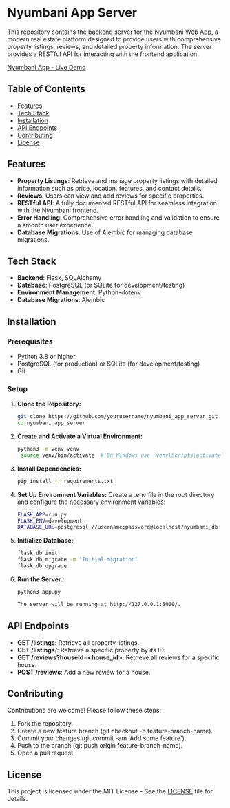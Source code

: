 # Nyumbani App Server

This repository contains the backend server for the Nyumbani Web App, a modern real estate platform designed to provide users with comprehensive property listings, reviews, and detailed property information. The server provides a RESTful API for interacting with the frontend application.

[Nyumbani App - Live Demo](https://nyumbani-app.vercel.app/)

## Table of Contents

- [Features](#features)
- [Tech Stack](#tech-stack)
- [Installation](#installation)
- [API Endpoints](#api-endpoints)
- [Contributing](#contributing)
- [License](#license)

## Features

- **Property Listings**: Retrieve and manage property listings with detailed information such as price, location, features, and contact details.
- **Reviews**: Users can view and add reviews for specific properties.
- **RESTful API**: A fully documented RESTful API for seamless integration with the Nyumbani frontend.
- **Error Handling**: Comprehensive error handling and validation to ensure a smooth user experience.
- **Database Migrations**: Use of Alembic for managing database migrations.

## Tech Stack

- **Backend**: Flask, SQLAlchemy
- **Database**: PostgreSQL (or SQLite for development/testing)
- **Environment Management**: Python-dotenv
- **Database Migrations**: Alembic

## Installation

### Prerequisites

- Python 3.8 or higher
- PostgreSQL (for production) or SQLite (for development/testing)
- Git

### Setup

1. **Clone the Repository:**

   ```bash
   git clone https://github.com/yourusername/nyumbani_app_server.git
   cd nyumbani_app_server

2. **Create and Activate a Virtual Environment:**

   ```bash
   python3 -m venv venv
    source venv/bin/activate  # On Windows use `venv\Scripts\activate`

3. **Install Dependencies:**

   ```bash
   pip install -r requirements.txt

4. **Set Up Environment Variables:**
Create a .env file in the root directory and configure the necessary environment variables:

   ```bash
   FLASK_APP=run.py
   FLASK_ENV=development
   DATABASE_URL=postgresql://username:password@localhost/nyumbani_db

5. **Initialize Database:**

   ```bash
   flask db init
   flask db migrate -m "Initial migration"
   flask db upgrade

6. **Run the Server:**

   ```bash
   python3 app.py

   The server will be running at http://127.0.0.1:5000/.

## API Endpoints
- **GET /listings**: Retrieve all property listings.
- **GET /listings/<id>**: Retrieve a specific property by its ID.
- **GET /reviews?houseId=<house_id>**: Retrieve all reviews for a specific house.
- **POST /reviews**: Add a new review for a house.

## Contributing
Contributions are welcome! Please follow these steps:
1. Fork the repository.
2. Create a new feature branch (git checkout -b feature-branch-name).
3. Commit your changes (git commit -am 'Add some feature').
4. Push to the branch (git push origin feature-branch-name).
5. Open a pull request.

## License
This project is licensed under the MIT License - See the <a href="/LICENSE">LICENSE</a> file for details.